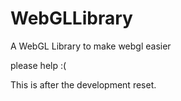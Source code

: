 # WebGLLibrary
A WebGL Library to make webgl easier

please help :(

This is after the development reset.